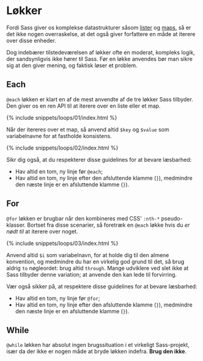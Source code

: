 
# Løkker

Fordi Sass giver os komplekse datastrukturer såsom [lister](#lists) og [maps](#maps), så er det ikke nogen overraskelse, at det også giver forfattere en måde at iterere over disse enheder.

Dog indebærer tilstedeværelsen af løkker ofte en moderat, kompleks logik, der sandsynligvis ikke hører til Sass. Før en løkke anvendes bør man sikre sig at den giver mening, og faktisk løser et problem.

## Each

`@each` løkken er klart en af de mest anvendte af de tre løkker Sass tilbyder. Den giver os en ren API til at iterere over en liste eller et map.

{% include snippets/loops/01/index.html %}

Når der itereres over et map, så anvend altid `$key` og `$value` som variabelnavne for at fastholde konsistens.

{% include snippets/loops/02/index.html %}

Sikr dig også, at du respekterer disse guidelines for at bevare læsbarhed:

* Hav altid en tom, ny linje før `@each`;
* Hav altid en tom, ny linje efter den afsluttende klamme (`}`), medmindre den næste linje er en afsluttende klamme (`}`).

## For

`@for` løkken er brugbar når den kombineres med CSS' `:nth-*` pseudo-klasser. Bortset fra disse scenarier, så foretræk en `@each` løkke hvis du *er nødt til* at iterere over noget.

{% include snippets/loops/03/index.html %}

Anvend altid `$i` som variabelnavn, for at holde dig til den almene konvention, og medmindre du har en virkelig god grund til det, så brug aldrig `to` nøgleordet: brug altid `through`. Mange udviklere ved slet ikke at Sass tilbyder denne variation; at anvende den kan lede til forvirring.

Vær også sikker på, at respektere disse guidelines for at bevare læsbarhed:

* Hav altid en tom, ny linje før `@for`;
* Hav altid en tom, ny linje efter den afsluttende klamme (`}`), medmindre den næste linje er en afsluttende klamme (`}`).

## While

`@while` løkken har absolut ingen brugssituation i et virkeligt Sass-projekt, især da der ikke er nogen måde at bryde løkken indefra. **Brug den ikke**.
